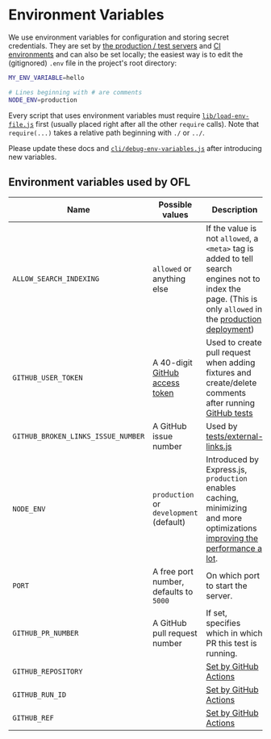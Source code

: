 # Environment Variables

We use environment variables for configuration and storing secret credentials. They are set by [the production / test servers](ui.md#deployment) and [CI environments](testing.md) and can also be set locally; the easiest way is to edit the (gitignored) `.env` file in the project's root directory:

```bash
MY_ENV_VARIABLE=hello

# Lines beginning with # are comments
NODE_ENV=production
```

Every script that uses environment variables must require [`lib/load-env-file.js`](../lib/load-env-file.js) first (usually placed right after all the other `require` calls). Note that `require(...)` takes a relative path beginning with `./` or `../`.

Please update these docs and [`cli/debug-env-variables.js`](../cli/debug-env-variables.js) after introducing new variables.

## Environment variables used by OFL

| Name                              | Possible values                            | Description                        |
|-----------------------------------|--------------------------------------------|------------------------------------|
|`ALLOW_SEARCH_INDEXING`            | `allowed` or anything else                 | If the value is not `allowed`, a `<meta>` tag is added to tell search engines not to index the page. (This is only `allowed` in the [production deployment](ui.md#deployment)) |
|`GITHUB_USER_TOKEN`                | A 40-digit [GitHub access token][gh-token] | Used to create pull request when adding fixtures and create/delete comments after running [GitHub tests](testing.md) |
|`GITHUB_BROKEN_LINKS_ISSUE_NUMBER` | A GitHub issue number                      | Used by [tests/external-links.js](../tests/external-links.js) |
|`NODE_ENV`                         | `production` or `development` (default)    | Introduced by Express.js, `production` enables caching, minimizing and more optimizations [improving the performance a lot][node-env-perf]. |
|`PORT`                             | A free port number, defaults to `5000`     | On which port to start the server. |
|`GITHUB_PR_NUMBER`                 | A GitHub pull request number               | If set, specifies which in which PR this test is running. |
|`GITHUB_REPOSITORY`                |                                            | [Set by GitHub Actions][gh-actions-docs] |
|`GITHUB_RUN_ID`                    |                                            | [Set by GitHub Actions][gh-actions-docs] |
|`GITHUB_REF`                       |                                            | [Set by GitHub Actions][gh-actions-docs] |

[gh-token]: <https://github.com/settings/tokens>
[node-env-perf]: <https://www.dynatrace.com/blog/the-drastic-effects-of-omitting-node_env-in-your-express-js-applications/>
[gh-actions-docs]: <https://docs.github.com/en/free-pro-team@latest/actions/reference/environment-variables>
